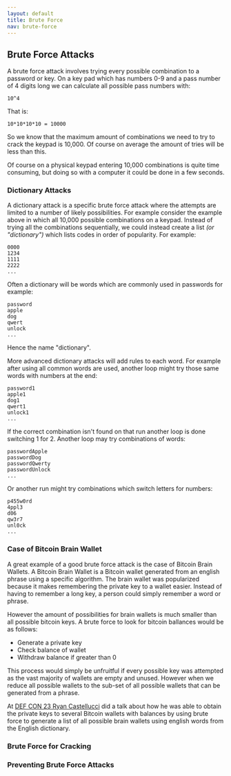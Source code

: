 ```yaml
---
layout: default
title: Brute Force
nav: brute-force
---
```


## Brute Force Attacks

A brute force attack involves trying every possible combination to a password or key. On a key pad which has numbers 0-9 and a pass number of 4 digits long we can calculate all possible pass numbers with:

    10^4

That is:

    10*10*10*10 = 10000

So we know that the maximum amount of combinations we need to try to crack the keypad is 10,000. Of course on average the amount of tries will be less than this.

Of course on a physical keypad entering 10,000 combinations is quite time consuming, but doing so with a computer it could be done in a few seconds.


### Dictionary Attacks

A dictionary attack is a specific brute force attack where the attempts are limited to a number of likely possibilities. For example consider the example above in which all 10,000 possible combinations on a keypad. Instead of trying all the combinations sequentially, we could instead create a list *(or "dictionary")* which lists codes in order of popularity. For example:

    0000
    1234
    1111
    2222
    ...

Often a dictionary will be words which are commonly used in passwords for example:

    password
    apple
    dog
    qwert
    unlock
    ...

Hence the name "dictionary".

More advanced dictionary attacks will add rules to each word. For example after using all common words are used, another loop might try those same words with numbers at the end:

    password1
    apple1
    dog1
    qwert1
    unlock1
    ...

If the correct combination isn't found on that run another loop is done switching 1 for 2. Another loop may try combinations of words:

    passwordApple
    passwordDog
    passwordQwerty
    passwordUnlock
    ...

Or another run might try combinations which switch letters for numbers:

    p455w0rd
    4ppl3
    d06
    qw3r7
    unl0ck
    ...



### Case of Bitcoin Brain Wallet

A great example of a good brute force attack is the case of Bitcoin Brain Wallets. A Bitcoin Brain Wallet is a Bitcoin wallet generated from an english phrase using a specific algorithm. The brain wallet was popularized because it makes remembering the private key to a wallet easier. Instead of having to remember a long key, a person could simply remember a word or phrase.

However the amount of possibilities for brain wallets is much smaller than all possible bitcoin keys. A brute force to look for bitcoin ballances would be as follows:

- Generate a private key
- Check balance of wallet
- Withdraw balance if greater than 0

This process would simply be unfruitful if every possible key was attempted as the vast majority of wallets are empty and unused. However when we reduce all possible wallets to the sub-set of all possible wallets that can be generated from a phrase.

At [DEF CON 23 Ryan Castellucci](https://www.youtube.com/watch?v=foil0hzl4Pg&feature=emb_title) did a talk about how he was able to obtain the private keys to several Bitcoin wallets with balances by using brute force to generate a list of all possible brain wallets using english words from the English dictionary.


### Brute Force for Cracking

### Preventing Brute Force Attacks
